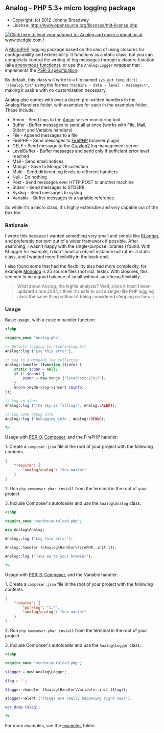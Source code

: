 ## Analog - PHP 5.3+ micro logging package

* Copyright: (c) 2012 Johnny Broadway
* License: http://www.opensource.org/licenses/mit-license.php

<a href='http://www.pledgie.com/campaigns/16595'><img alt='Click here to lend your support to: Analog and make a donation at www.pledgie.com !' src='http://www.pledgie.com/campaigns/16595.png?skin_name=chrome' border='0' /></a>

A [MicroPHP](http://microphp.org/) logging package based on the idea of using closures
for configurability and extensibility. It functions as a static class, but you can
completely control the writing of log messages through a closure function
(aka [anonymous functions](http://ca3.php.net/manual/en/functions.anonymous.php)),
or use the `Analog\Logger` wrapper that implements the
[PSR-3 specification](https://github.com/php-fig/fig-standards/blob/master/accepted/PSR-3-logger-interface.md).

By default, this class will write to a file named `sys_get_temp_dir() . '/analog.txt'`
using the format `"machine - date - level - message\n"`, making it usable with no
customization necessary.

Analog also comes with over a dozen pre-written handlers in the Analog/Handlers folder,
with examples for each in the examples folder. These include:

* Amon - Send logs to the [Amon](http://amon.cx/) server monitoring tool
* Buffer - Buffer messages to send all at once (works with File, Mail, Stderr, and Variable handlers)
* File - Append messages to a file
* FirePHP - Send messages to [FirePHP](http://www.firephp.org/) browser plugin
* GELF - Send message to the [Graylog2](http://www.graylog2.org/) log management server
* LevelBuffer - Buffer messages and send only if sufficient error level reached
* Mail - Send email notices
* Mongo - Save to MongoDB collection
* Multi - Send different log levels to different handlers
* Null - Do nothing
* Post - Send messages over HTTP POST to another machine
* Stderr - Send messages to STDERR
* Syslog - Send messages to syslog
* Variable - Buffer messages to a variable reference.

So while it's a micro class, it's highly extensible and very capable out of the box too.

### Rationale

I wrote this because I wanted something very small and simple like
[KLogger](https://github.com/katzgrau/KLogger), and preferably not torn out
of a wider framework if possible. After searching, I wasn't happy with the
single-purpose libraries I found. With KLogger for example, I didn't want an
object instance but rather a static class, and I wanted more flexibility in
the back-end.

I also found some that had the flexibility also had more complexity, for example
[Monolog](https://github.com/Seldaek/monolog) is 25 source files (not incl. tests).
With closures, this seemed to be a good balance of small without sacrificing
flexibility.

> What about Analog, the logfile analyzer? Well, since it hasn't been updated
> since 2004, I think it's safe to call a single-file PHP logging class the
> same thing without it being considered stepping on toes :)

### Usage

Basic usage, with a custom handler function:

```php
<?php

require_once 'Analog.php';

// Default logging to /tmp/analog.txt
Analog::log ('Log this error');

// Log to a MongoDB log collection
Analog::handler (function ($info) {
	static $conn = null;
	if (! $conn) {
		$conn = new Mongo ('localhost:27017');
	}
	$conn->mydb->log->insert ($info);
});

// Log an alert
Analog::log ('The sky is falling!', Analog::ALERT);

// Log some debug info
Analog::log ('Debugging info', Analog::DEBUG);

?>
```

Usage with [PSR-0](https://github.com/php-fig/fig-standards/blob/master/accepted/PSR-0.md),
[Composer](http://getcomposer.org/), and the FirePHP handler:

1\. Create a `composer.json` file in the root of your project with the following contents.

```json
{
	"require": {
		"analog/analog": "dev-master"
	}
}
```

2\. Run `php composer.phar install` from the terminal in the root of your project.

3\. Include Composer's autoloader and use the `Analog\Analog` class.

```php
<?php

require_once 'vendor/autoload.php';

use Analog\Analog;

Analog::log ('Log this error');

Analog::handler (\Analog\Handler\FirePHP::init ());

Analog::log ('Take me to your browser');

?>
```

Usage with [PSR-3](https://github.com/php-fig/fig-standards/blob/master/accepted/PSR-3-logger-interface.md),
[Composer](http://getcomposer.org/), and the Variable handler:

1\. Create a `composer.json` file in the root of your project with the following contents.

```json
{
	"require": {
		"psr/log": "1.*",
		"analog/analog": "dev-master"
	}
}
```

2\. Run `php composer.phar install` from the terminal in the root of your project.

3\. Include Composer's autoloader and use the `Analog\Logger` class.

```php
<?php

require_once 'vendor/autoload.php';

$logger = new Analog\Logger;

$log = '';

$logger->handler (Analog\Handler\Variable::init ($log));

$logger->alert ('Things are really happening right now!');

var_dump ($log);

?>
```

For more examples, see the [examples](https://github.com/jbroadway/analog/tree/master/examples) folder.

